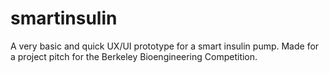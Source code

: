 # smartinsulin

A very basic and quick UX/UI prototype for a smart insulin pump. Made for a project pitch for the Berkeley Bioengineering Competition.
